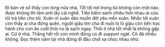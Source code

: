 Đi bán vé số thấy con lòng nữa nhà. Tốt tới nơi trong túi không còn một nào. được không thì làm anh lấy cái nghề. Tiền kiếm sánh nhiêu hơn nhau ai cứu tôi trả tiền cho tôi. Xuân ơi xuân dân muốn đời yêu mến xuân. Nhắc tới xuân con thấy ai cha đừng quên. người giàu tìm cha đi nuôi lũ lũ giàu còn tiền học hành cho con ăn cưới thôi no là sạch ngay. Thôi ở nhà tốt nhất là không gặp ai. Cứ ở nhà. Thằng hết rồi con mình đừng có đi support ngát. Cô đã nhiều không. Đọc thêm năm tại nhà đừng đi đâu chơi xa chúc nhau như.